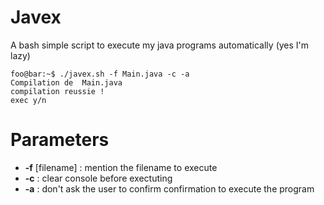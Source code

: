 # Javex
A bash simple script to execute my java programs automatically (yes I'm lazy)
```console
foo@bar:~$ ./javex.sh -f Main.java -c -a 
Compilation de  Main.java
compilation reussie !
exec y/n
```

# Parameters 
+ **-f** [filename] : mention the filename to execute
+ **-c** : clear console before exectuting
+ **-a** : don't ask the user to confirm confirmation to execute the program
